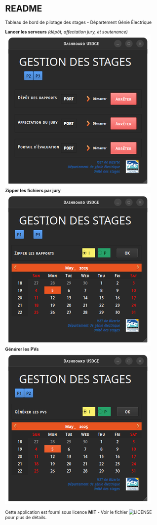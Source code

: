 # README #

Tableau de bord de pilotage des stages - Département Génie Électrique

**Lancer les serveurs** *(dépôt, affectation jury, et soutenance)*
![P1](Images/P1.png)
**Zipper les fichiers par jury**
![P2](Images/P2.png)
**Générer les PVs**
![P3](Images/P3.png)

Cette application est fourni sous licence **MIT** - Voir le fichier ![LICENSE](LICENSE) pour plus de détails. 
